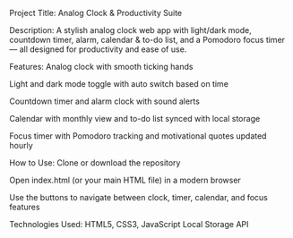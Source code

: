 Project Title: Analog Clock & Productivity Suite

Description: A stylish analog clock web app with light/dark mode, countdown timer, alarm, calendar & to-do list, and a Pomodoro focus timer — all designed for productivity and ease of use.

Features:
Analog clock with smooth ticking hands

Light and dark mode toggle with auto switch based on time

Countdown timer and alarm clock with sound alerts

Calendar with monthly view and to-do list synced with local storage

Focus timer with Pomodoro tracking and motivational quotes updated hourly

How to Use:
Clone or download the repository

Open index.html (or your main HTML file) in a modern browser

Use the buttons to navigate between clock, timer, calendar, and focus features



Technologies Used:
HTML5, CSS3, JavaScript
Local Storage API
